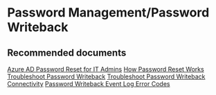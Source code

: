 <properties
	pageTitle="Password Management/Password Writeback"
	description="Password Management/Password Writeback"
	service="microsoft.activedirectory"
	resource="activedirectory"
	authors="zhchia"
	displayOrder=""
	selfHelpType="generic"
	supportTopicIds="32565598"
	resourceTags=""
	productPesIds="14785"
	cloudEnvironments="public"
/>

# Password Management/Password Writeback


## **Recommended documents**
[Azure AD Password Reset for IT Admins](https://docs.microsoft.com/azure/active-directory/active-directory-passwords)
[How Password Reset Works](https://docs.microsoft.com/azure/active-directory/active-directory-passwords-learn-more#how-password-writeback-works)
[Troubleshoot Password Writeback](https://docs.microsoft.com/azure/active-directory/active-directory-passwords-troubleshoot#troubleshoot-password-writeback)
[Troubleshoot Password Writeback Connectivity](https://docs.microsoft.com/azure/active-directory/active-directory-passwords-troubleshoot#troubleshoot-password-writeback-connectivity)
[Password Writeback Event Log Error Codes](https://docs.microsoft.com/azure/active-directory/active-directory-passwords-troubleshoot#password-writeback-event-log-error-codes)
